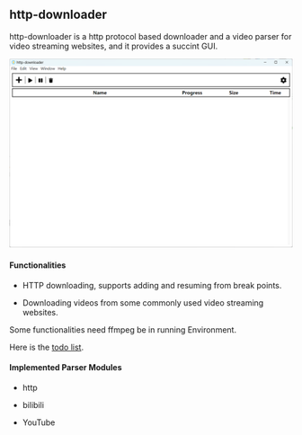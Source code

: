 ## http-downloader

http-downloader is a http protocol based downloader and a video parser for video streaming websites, and it provides a succint GUI.

![GUI](./resources/GUI.png)

#### Functionalities

- HTTP downloading, supports adding and resuming from break points.

- Downloading videos from some commonly used video streaming websites.

Some functionalities need ffmpeg be in running Environment.

Here is the [todo list](./docs/todo.md).

#### Implemented Parser Modules

- http

- bilibili

- YouTube



